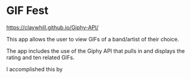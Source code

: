 # GIF Fest
https://claywhill.github.io/Giphy-API/

This app allows the user to view GIFs of a band/artist of their choice. 

The app includes the use of the Giphy API that pulls in and displays the rating and ten related GIFs.

I accomplished this by 
